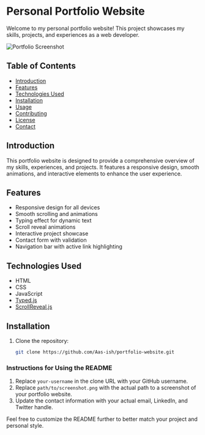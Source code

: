 # Personal Portfolio Website

Welcome to my personal portfolio website! This project showcases my skills, projects, and experiences as a web developer.

![Portfolio Screenshot](path/to/screenshot.png)

## Table of Contents

- [Introduction](#introduction)
- [Features](#features)
- [Technologies Used](#technologies-used)
- [Installation](#installation)
- [Usage](#usage)
- [Contributing](#contributing)
- [License](#license)
- [Contact](#contact)

## Introduction

This portfolio website is designed to provide a comprehensive overview of my skills, experiences, and projects. It features a responsive design, smooth animations, and interactive elements to enhance the user experience.

## Features

- Responsive design for all devices
- Smooth scrolling and animations
- Typing effect for dynamic text
- Scroll reveal animations
- Interactive project showcase
- Contact form with validation
- Navigation bar with active link highlighting

## Technologies Used

- HTML
- CSS
- JavaScript
- [Typed.js](https://github.com/mattboldt/typed.js/)
- [ScrollReveal.js](https://scrollrevealjs.org/)

## Installation

1. Clone the repository:

   ```bash
   git clone https://github.com/Aas-ish/portfolio-website.git


### Instructions for Using the README

1. Replace `your-username` in the clone URL with your GitHub username.
2. Replace `path/to/screenshot.png` with the actual path to a screenshot of your portfolio website.
3. Update the contact information with your actual email, LinkedIn, and Twitter handle.

Feel free to customize the README further to better match your project and personal style.

